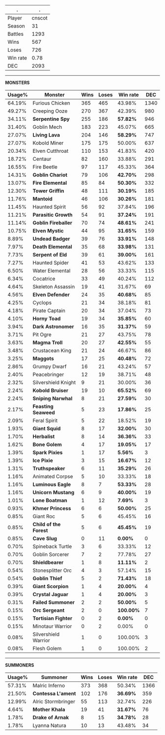.|.
|-|-
Player|cnscot
Season|31
Battles|1293
Wins|567
Loses|726
Win rate|0.78
DEC|2093

---
**MONSTERS**

Usage%|Monster|Wins|Loses|Win rate|DEC|
-|-|-|-|-|-|
64.19%|Furious Chicken|365|465|43.98%|1340|
49.27%|Creeping Ooze|270|367|42.39%|980|
34.11%|**Serpentine Spy**|255|186|**57.82%**|946|
31.40%|Goblin Mech|183|223|45.07%|665|
27.07%|**Living Lava**|204|146|**58.29%**|747|
27.07%|Kobold Miner|175|175|50.00%|637|
20.34%|Elven Cutthroat|110|153|41.83%|420|
18.72%|Centaur|82|160|33.88%|291|
16.55%|Fire Beetle|97|117|45.33%|364|
14.31%|**Goblin Chariot**|79|106|**42.70%**|298|
13.07%|**Fire Elemental**|85|84|**50.30%**|332|
12.30%|**Tower Griffin**|48|111|**30.19%**|185|
11.76%|**Mantoid**|46|106|**30.26%**|181|
11.45%|Haunted Spirit|56|92|37.84%|196|
11.21%|**Parasitic Growth**|54|91|**37.24%**|191|
11.14%|**Goblin Fireballer**|70|74|**48.61%**|241|
10.75%|**Elven Mystic**|44|95|**31.65%**|159|
8.89%|**Undead Badger**|39|76|**33.91%**|148|
7.97%|**Death Elemental**|35|68|**33.98%**|131|
7.73%|**Serpent of Eld**|39|61|**39.00%**|161|
7.27%|Haunted Spider|41|53|43.62%|133|
6.50%|Water Elemental|28|56|33.33%|115|
6.34%|Cocatrice|33|49|40.24%|112|
4.64%|Skeleton Assassin|19|41|31.67%|69|
4.56%|**Elven Defender**|24|35|**40.68%**|85|
4.25%|Cyclops|21|34|38.18%|81|
4.18%|Pirate Captain|20|34|37.04%|73|
4.10%|**Horny Toad**|19|34|**35.85%**|60|
3.94%|**Dark Astronomer**|16|35|**31.37%**|59|
3.71%|Pit Ogre|21|27|43.75%|78|
3.63%|**Magma Troll**|20|27|**42.55%**|55|
3.48%|Crustacean King|21|24|46.67%|86|
3.25%|**Maggots**|17|25|**40.48%**|72|
2.86%|Grumpy Dwarf|16|21|43.24%|57|
2.40%|Peacebringer|12|19|38.71%|48|
2.32%|Silvershield Knight|9|21|30.00%|36|
2.24%|**Kobold Bruiser**|19|10|**65.52%**|69|
2.24%|**Sniping Narwhal**|8|21|**27.59%**|30|
2.17%|**Feasting Seaweed**|5|23|**17.86%**|25|
2.09%|Feral Spirit|5|22|18.52%|19|
1.93%|**Giant Squid**|8|17|**32.00%**|30|
1.70%|**Herbalist**|8|14|**36.36%**|33|
1.62%|**Bone Golem**|4|17|**19.05%**|17|
1.39%|**Spark Pixies**|1|17|**5.56%**|3|
1.39%|**Ice Pixie**|3|15|**16.67%**|12|
1.31%|**Truthspeaker**|6|11|**35.29%**|26|
1.16%|Animated Corpse|5|10|33.33%|18|
1.16%|**Luminous Eagle**|8|7|**53.33%**|28|
1.16%|**Unicorn Mustang**|6|9|**40.00%**|19|
1.01%|**Lone Boatman**|1|12|**7.69%**|3|
0.93%|**Khmer Princess**|6|6|**50.00%**|25|
0.85%|Giant Roc|5|6|45.45%|16|
0.85%|**Child of the Forest**|5|6|**45.45%**|19|
0.85%|**Cave Slug**|0|11|**0.00%**|0|
0.70%|Spineback Turtle|3|6|33.33%|12|
0.70%|Goblin Sorcerer|7|2|77.78%|27|
0.70%|**Shieldbearer**|1|8|**11.11%**|2|
0.54%|Stonesplitter Orc|4|3|57.14%|15|
0.54%|**Goblin Thief**|5|2|**71.43%**|18|
0.39%|**Giant Scorpion**|1|4|**20.00%**|4|
0.39%|**Crystal Jaguar**|1|4|**20.00%**|3|
0.31%|**Failed Summoner**|2|2|**50.00%**|5|
0.15%|**Orc Sergeant**|2|0|**100.00%**|7|
0.15%|**Tortisian Fighter**|0|2|**0.00%**|0|
0.15%|Minotaur Warrior|0|2|0.00%|0|
0.08%|Silvershield Warrior|1|0|100.00%|3|
0.08%|Flesh Golem|1|0|100.00%|2|

---
**SUMMONERS**

Usage%|Summoner|Wins|Loses|Win rate|DEC|
-|-|-|-|-|-|
57.31%|Malric Inferno|373|368|50.34%|1366|
21.50%|**Contessa L'ament**|102|176|**36.69%**|359|
12.99%|Alric Stormbringer|55|113|32.74%|226|
4.64%|**Mother Khala**|19|41|**31.67%**|76|
1.78%|**Drake of Arnak**|8|15|**34.78%**|28|
1.78%|Lyanna Natura|10|13|43.48%|34|

